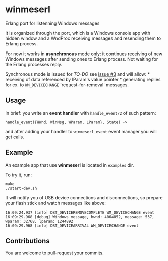 winmeserl
=========

Erlang port for listenning Windows messages

It is organized through the port, which is a Windows console app with
hidden window and a WndProc receiving messages and resending them to
Erlang process.

For now it works in **asynchronous** mode only: it continues receiving
of new Windows messages after sending ones to Erlang process. Not
waiting for the Erlang processes reply.

Synchronous mode is issued for *TO-DO* see [issue
\#3](https://github.com/aleksandr-vin/winmeserl/issues/3) and will
allow: * receiving of data referenced by lParam's value pointer *
generating replies for ex. to `WM_DEVICECHANGE` 'request-for-removal'
messages.


Usage
-----

In brief: you write an **event handler** with `handle_event/2` of such pattern:
```
handle_event({HWnd, WinMsg, WParam, LParam}, State) ->
```
and after adding your handler to `winmeserl_event` event manager you
will get calls.


Example
-------

An example app that use **winmeserl** is located in `examples` dir.

To try it, run:

```
make
./start-dev.sh
```

It will notify you of USB device connections and disconnections, so
prepare your flash stick and watch messages like above:

```
16:09:24.937 [info] DBT_DEVICEREMOVECOMPLETE WM_DEVICECHANGE event
16:09:29.968 [debug] Windows message, hwnd: 4064852, message: 537, wparam: 32768, lparam: 1244892
16:09:29.968 [info] DBT_DEVICEARRIVAL WM_DEVICECHANGE event
```


Contributions
-------------

You are welcome to pull-request your commits.
